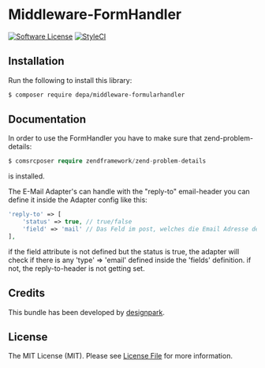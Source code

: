 # Middleware-FormHandler

[![Software License](https://img.shields.io/badge/license-MIT-brightgreen.svg?style=flat-square)](LICENSE.md)
[![StyleCI](https://styleci.io/repos/201788719/shield?branch=master)](https://github.styleci.io/repos/201788719)
## Installation

Run the following to install this library:

```bash
$ composer require depa/middleware-formularhandler
```

## Documentation
In order to use the FormHandler you have to make sure that zend-problem-details:
```php
$ comsrcposer require zendframework/zend-problem-details
```
is installed.

The E-Mail Adapter's can handle with the "reply-to" email-header
you can define it inside the Adapter config like this:
```php
'reply-to' => [
    'status' => true, // true/false
    'field' => 'mail' // Das Feld im post, welches die Email Adresse der Person benhaltet
],
```
if the field attribute is not defined but the status is true,
the adapter will check if there is any 'type' => 'email' defined inside the 'fields' definition.
if not, the reply-to-header is not getting set.

## Credits

This bundle has been developed by [designpark](https://www.designpark.de).


## License

The MIT License (MIT). Please see [License File](LICENSE.md) for more information.

